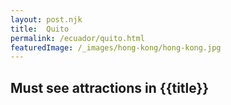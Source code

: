 ```yaml
---
layout: post.njk
title: 	Quito
permalink: /ecuador/quito.html
featuredImage: /_images/hong-kong/hong-kong.jpg
---
```

## Must see attractions in {{title}}
